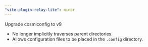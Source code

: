 ```yaml
---
"vite-plugin-relay-lite": minor
---
```


Upgrade cosmiconfig to v9

- No longer implicitly traverses parent directories.
- Allows configuration files to be placed in the `.config` directory.
